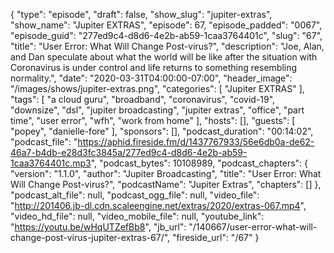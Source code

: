 {
  "type": "episode",
  "draft": false,
  "show_slug": "jupiter-extras",
  "show_name": "Jupiter EXTRAS",
  "episode": 67,
  "episode_padded": "0067",
  "episode_guid": "277ed9c4-d8d6-4e2b-ab59-1caa3764401c",
  "slug": "67",
  "title": "User Error: What Will Change Post-virus?",
  "description": "Joe, Alan, and Dan speculate about what the world will be like after the situation with Coronavirus is under control and life returns to something resembling normality.",
  "date": "2020-03-31T04:00:00-07:00",
  "header_image": "/images/shows/jupiter-extras.png",
  "categories": [
    "Jupiter EXTRAS"
  ],
  "tags": [
    "a cloud guru",
    "broadband",
    "coronavirus",
    "covid-19",
    "downsize",
    "dsl",
    "jupiter broadcasting",
    "jupiter extras",
    "office",
    "part time",
    "user error",
    "wfh",
    "work from home"
  ],
  "hosts": [],
  "guests": [
    "popey",
    "danielle-fore"
  ],
  "sponsors": [],
  "podcast_duration": "00:14:02",
  "podcast_file": "https://aphid.fireside.fm/d/1437767933/56e6db0a-de62-46a7-b4db-e28d3fc3845a/277ed9c4-d8d6-4e2b-ab59-1caa3764401c.mp3",
  "podcast_bytes": 10108989,
  "podcast_chapters": {
    "version": "1.1.0",
    "author": "Jupiter Broadcasting",
    "title": "User Error: What Will Change Post-virus?",
    "podcastName": "Jupiter Extras",
    "chapters": []
  },
  "podcast_alt_file": null,
  "podcast_ogg_file": null,
  "video_file": "http://201406.jb-dl.cdn.scaleengine.net/extras/2020/extras-067.mp4",
  "video_hd_file": null,
  "video_mobile_file": null,
  "youtube_link": "https://youtu.be/wHqUTZefBb8",
  "jb_url": "/140667/user-error-what-will-change-post-virus-jupiter-extras-67/",
  "fireside_url": "/67"
}

